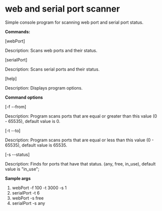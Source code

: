 # web and serial port scanner
Simple console program for scanning web port and serial port status.

**Commands:**

[webPort] 

Description: Scans web ports and their status.

[serialPort] 

Description: Scans serial ports and their status.

[help] 

Description: Displays program options.

**Command options**

[-f --from]  

Description: Program scans ports that are equal or greater than this value (0 - 65535), default value is 0.

[-t --to] 

Description: Program scans ports that are equal or less than this value (0 - 65535), default value is 65535.

[-s --status] 

Description: Finds for ports that have that status. (any, free, in_use), default value is "in_use";


**Sample args**

1) webPort -f 100 -t 3000 -s 1
2) serialPort -t 6
3) webPort -s free
2) serialPort -s any
